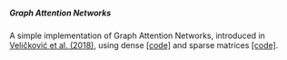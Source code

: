 ##### Graph Attention Networks

A simple implementation of Graph Attention Networks, introduced in [Veličković et al. (2018)](https://arxiv.org/abs/1710.10903), using dense [[code]](https://github.com/lkania/Graph-Attention-Networks/blob/master/GAT-dense.ipynb) and sparse matrices [[code]](https://github.com/lkania/Graph-Attention-Networks/blob/master/GAT-sparse.ipynb).
